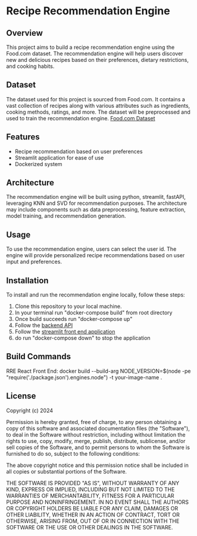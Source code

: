 # Recipe Recommendation Engine

## Overview
This project aims to build a recipe recommendation engine using the Food.com dataset. The recommendation engine will help users discover new and delicious recipes based on their preferences, dietary restrictions, and cooking habits.

## Dataset
The dataset used for this project is sourced from Food.com. It contains a vast collection of recipes along with various attributes such as ingredients, cooking methods, ratings, and more. The dataset will be preprocessed and used to train the recommendation engine. 
[Food.com Dataset](https://www.kaggle.com/datasets/shuyangli94/food-com-recipes-and-user-interactions)

## Features
- Recipe recommendation based on user preferences
- Streamlit application for ease of use
- Dockerized system

## Architecture
The recommendation engine will be built using python, streamlit, fastAPI, leveraging KNN and SVD for recommendation purposes. The architecture may include components such as data preprocessing, feature extraction, model training, and recommendation generation.

## Usage
To use the recommendation engine, users can select the user id. The engine will provide personalized recipe recommendations based on user input and preferences.

## Installation
To install and run the recommendation engine locally, follow these steps:
1. Clone this repository to your local machine.
2. In your terminal run "docker-compose build" from root directory
3. Once build succeeds run "docker-compose up"
4. Follow the [backend API](http://localhost:8000/) 
5. Follow the [streamlit front end application](http://localhost:8501/) 
6. do run "docker-compose down" to stop the application

## Build Commands

RRE React Front End: docker build --build-arg NODE_VERSION=$(node -pe "require('./package.json').engines.node") -t your-image-name .


## License
Copyright (c) 2024 

Permission is hereby granted, free of charge, to any person obtaining a copy of this software and associated documentation files (the "Software"), to deal in the Software without restriction, including without limitation the rights to use, copy, modify, merge, publish, distribute, sublicense, and/or sell copies of the Software, and to permit persons to whom the Software is furnished to do so, subject to the following conditions:

The above copyright notice and this permission notice shall be included in all copies or substantial portions of the Software.

THE SOFTWARE IS PROVIDED "AS IS", WITHOUT WARRANTY OF ANY KIND, EXPRESS OR IMPLIED, INCLUDING BUT NOT LIMITED TO THE WARRANTIES OF MERCHANTABILITY, FITNESS FOR A PARTICULAR PURPOSE AND NONINFRINGEMENT. IN NO EVENT SHALL THE AUTHORS OR COPYRIGHT HOLDERS BE LIABLE FOR ANY CLAIM, DAMAGES OR OTHER LIABILITY, WHETHER IN AN ACTION OF CONTRACT, TORT OR OTHERWISE, ARISING FROM, OUT OF OR IN CONNECTION WITH THE SOFTWARE OR THE USE OR OTHER DEALINGS IN THE SOFTWARE.


